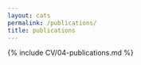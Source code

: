 ```yaml
---
layout: cats
permalink: /publications/
title: publications 
---
```


{% include CV/04-publications.md %}
